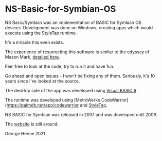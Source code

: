 # NS-Basic-for-Symbian-OS
NS Basic/Symbian was an implementation of BASIC for Symbian OS devices. Development was done on Windows, creating apps which would execute using the StyleTap runtime.

It's a miracle this even exists.

The experience of resurrecting this software is similar to the odyssey of Mason Mark, [detailed here](https://github.com/masonmark/Dash-Board-for-Newton-OS).

Feel free to look at the code, try to run it and have fun.

Go ahead and open issues - I won't be fixing any of them. 
Seriously, it's 10 years since I've looked at the source.

The desktop side of the app was developed using [Visual BASIC 6](https://visual-basic-6.com/).

The runtime was developed using [MetroWerks CodeWarrior](https://palmdb.net/app/codewarrior and [StyleTap](https://styletap.com/).

NS BASIC for Symbian was released in 2007 and was developed until 2009.

The [website](https://www.nsbasic.com/symbian/) is still around.

George Henne
2021
